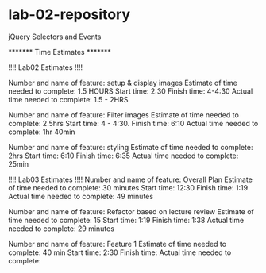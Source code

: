# lab-02-repository
jQuery Selectors and Events


*******  Time Estimates  *******

!!!!  Lab02 Estimates  !!!!

Number and name of feature: setup &  display images
Estimate of time needed to complete: 1.5 HOURS
Start time: 2:30
Finish time: 4-4:30
Actual time needed to complete: 1.5 - 2HRS 
 
Number and name of feature: Filter images
Estimate of time needed to complete: 2.5hrs
Start time: 4 - 4:30.
Finish time: 6:10
Actual time needed to complete: 1hr 40min

Number and name of feature: styling
Estimate of time needed to complete: 2hrs 
Start time: 6:10
Finish time: 6:35
Actual time needed to complete: 25min

!!!!  Lab03 Estimates  !!!!
Number and name of feature: Overall Plan
Estimate of time needed to complete: 30 minutes
Start time: 12:30
Finish time: 1:19
Actual time needed to complete: 49 minutes

Number and name of feature: Refactor based on lecture review
Estimate of time needed to complete: 15
Start time: 1:19
Finish time: 1:38
Actual time needed to complete: 29 minutes

Number and name of feature: Feature 1
Estimate of time needed to complete: 40 min
Start time: 2:30
Finish time: 
Actual time needed to complete: 
